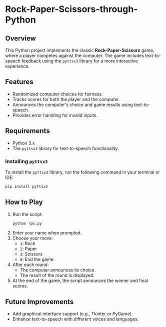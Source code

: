 # Rock-Paper-Scissors-through-Python

## Overview

This Python project implements the classic **Rock-Paper-Scissors** game, where a player competes against the computer. The game includes text-to-speech feedback using the `pyttsx3` library for a more interactive experience.

## Features

- Randomized computer choices for fairness.
- Tracks scores for both the player and the computer.
- Announces the computer's choice and game results using text-to-speech.
- Provides error handling for invalid inputs.

## Requirements

- Python 3.x
- The `pyttsx3` library for text-to-speech functionality.

### Installing `pyttsx3`

To install the `pyttsx3` library, run the following command in your terminal or IDE:
```bash
pip install pyttsx3
```

## How to Play

1. Run the script:
   ```bash
   python rps.py
   ```
2. Enter your name when prompted.
3. Choose your move:
   - `1`: Rock
   - `2`: Paper
   - `3`: Scissors
   - `0`: End the game.
4. After each round:
   - The computer announces its choice.
   - The result of the round is displayed.
5. At the end of the game, the script announces the winner and final scores.

## Future Improvements

- Add graphical interface support (e.g., Tkinter or PyGame).
- Enhance text-to-speech with different voices and languages.